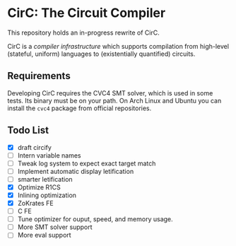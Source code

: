 # CirC: The Circuit Compiler

This repository holds an in-progress rewrite of CirC.

CirC is a *compiler infrastructure* which supports compilation from
high-level (stateful, uniform) languages to (existentially quantified)
circuits.

## Requirements

Developing CirC requires the CVC4 SMT solver, which is used in some tests. Its
binary must be on your path. On Arch Linux and Ubuntu you can install the
`cvc4` package from official repositories.

## Todo List

- [x] draft circify
- [ ] Intern variable names
- [ ] Tweak log system to expect exact target match
- [ ] Implement automatic display letification
- [ ] smarter letification
- [x] Optimize R1CS
- [x] Inlining optimization
- [x] ZoKrates FE
- [ ] C FE
- [ ] Tune optimizer for ouput, speed, and memory usage.
- [ ] More SMT solver support
- [ ] More eval support

